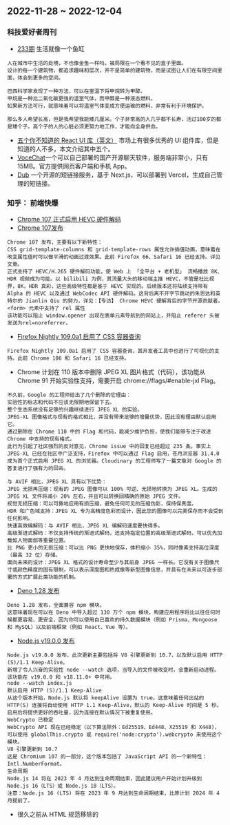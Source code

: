 ## 2022-11-28 ~ 2022-12-04

### 科技爱好者周刊
* [233期](https://github.com/ruanyf/weekly/blob/master/docs/issue-233.md) 生活就像一个鱼缸
```
人在城市中生活的处境，不也像金鱼一样吗，被局限在一个看不见的盒子里面。
设计的每一个建筑物，都追求趣味和层次，并不是简单的建筑物，而是试图让人们在有限空间里面，体会到更多的空间。

巴西科学家发现了一种方法，可以在室温下将甲烷转为甲醇。
甲烷是一种比二氧化碳更强的温室气体，而甲醇是一种液态燃料。
如果新方法可行，就意味着可以将温室气体变成方便运输的燃料，非常有利于环境保护。

那么多人希望长高，但是我希望我能矮几厘米。个子非常高的人几乎都不长寿，活过100岁的都是矮个子。高个子的人的心脏必须更努力地工作，才能向全身供血。
```
* [五个你不知道的 React UI 库（英文）](https://ethanmick.com/five-great-react-ui-libraries-you-didnt-know-existed/) 市场上有很多优秀的 UI 组件库，但是知道的人不多，本文介绍其中五个。
* [VoceChat](https://voce.chat/zh-CN)一个可以自己部署的国产开源聊天软件，服务端非常小，只有 15MB。官方提供网页客户端和手机 App。
* [Dub](https://github.com/steven-tey/dub) 一个开源的短链接服务，基于 Next.js，可以部署到 Vercel，生成自己管理的短链接。


### 知乎： 前端快爆
* [Chrome 107 正式启用 HEVC 硬件解码](https://zhuanlan.zhihu.com/p/587841633)
* [Chrome 107发布](https://developer.chrome.com/blog/new-in-chrome-107/)
```
Chrome 107 发布，主要有以下新特性：
CSS grid-template-columns 和 grid-template-rows 属性允许插值动画，意味着在改变属性值时可以做平滑的动画过渡效果。此前 Firefox 66、Safari 16 已经支持。详见文章。
正式支持了 HEVC/H.265 硬件解码功能，使 Web 上 「全平台 + 老机型」 流畅播放 8K、HDR 视频成为可能。以 bilibili 为例，其流量大头的移动端主推 HEVC，不管是杜比视界，8K，HDR 真彩，这些高级特性都是基于 HEVC 实现的。后续版本还将陆续支持带有 Alpha 的 HEVC 以及通过 WebCodec API 硬件解码。这背后离不开字节跳动的朱思达和英特尔的 Jianlin Qiu 的努力，详见：【专访】 Chrome HEVC 硬解背后的字节开源贡献者。
<form> 元素中支持了 rel 属性
该功能可以阻止 window.opener 出现在表单元素导航到的网站上，并阻止 referer 头被发送为rel=noreferrer。
```

* [Firefox Nightly 109.0a1 启用了 CSS 容器查询](https://bugzilla.mozilla.org/show_bug.cgi?id=1801123)
```
Firefox Nightly 109.0a1 启用了 CSS 容器查询，其开发者工具中也进行了可视化的支持。此前 Chrome 106 和 Safari 16 已经支持。
```

* Chrome 计划在 110 版本中删除 JPEG XL 图片格式（代码），该功能从 Chrome 91 开始实验性支持，需要开启 chrome://flags/#enable-jxl Flag。
```
不久前，Google 的工程师给出了几个删除的它理由：
实验性的标志和代码不应该无限期地保留下去。
整个生态系统没有足够的兴趣继续进行 JPEG XL 的实验。
JPEG-XL 图像格式与现有的格式相比，并没有带来足够的增量优势，因此没有理由默认启用它。
通过删除在 Chrome 110 中的 Flag 和代码，能减少维护负担，使我们能够专注于改进 Chrome 中支持的现有格式。
此行为引起了社区强烈的反对意见，Chrome issue 中的回复已经超过 235 条。事实上 JPEG-XL 已经在社区中广泛支持，Firefox 中可以通过 Flag 启用，苍月浏览器 31.4.0 成为首个正式启用 JPEG XL 的浏览器。Cloudinary 的工程师写了一篇文章对 Google 的答复进行了强有力的回击。

与 AVIF 相比，JPEG XL 具有以下优势：
JPEG 无损再压缩：现有的 JPEG 图像可以 100% 可逆、无损地转换为 JPEG XL。生成的 JPEG XL 文件将减小 20% 左右，并且可以转换回精确的原始 JPEG 文件。
视觉无损压缩：可以可靠地应用有损压缩，避免任何可见的压缩伪影，保持保真度。
HDR 和广色域支持：JPEG XL 专为高精度色彩而设计，因此您的图像可以完美保存而不会受到任何影响。
快速高效编解码：与 AVIF 相比，JPEG XL 编解码速度要快得多。
高级渐进式解码：不仅支持传统的渐进式解码，还支持指定位置的高级渐进式解码，可以优先加载如人物面部等重要位置。
比 PNG 更小的无损压缩：可以比 PNG 更快地保存，体积缩小 35%，同时像素支持高位深度（最高 32 位）存储。
面向未来的设计：JPEG XL 格式的设计寿命至少与其前身 JPEG 一样长。它没有关于图像尺寸或颜色精度的固有限制，可以表示深度图和热成像等新型图像信息，并具有在未来以可逐步部署的方式扩展此类功能的机制。
```

* [Deno 1.28 发布](https://deno.com/blog/v1.28)
```
Deno 1.28 发布，全面兼容 npm 模块。
这意味着现在可以在 Deno 中导入超过 130 万个 npm 模块，构建应用程序将比以往任何时候都更容易、更安全，因为你可以使用自己喜欢的持久数据模块（例如 Prisma、Mongoose 和 MySQL）以及前端框架（例如 React、Vue 等）。
```

* [Node.js v19.0.0 发布](https://nodejs.org/en/blog/announcements/v19-release-announce/)
```
Node.js v19.0.0 发布，此次更新主要包括将 V8 引擎更新到 10.7，以及默认启用 HTTP (S)/1.1 Keep-Alive。
新增了令人兴奋的实验性 node --watch 选项，当导入的文件被改变时，会重新启动进程。该功能在 v19.0.0 和 v18.11.0+ 中可用。
node --watch index.js
默认启用 HTTP (S)/1.1 Keep-Alive
从这个版本开始，Node.js 默认将 keepAlive 设置为 true。这意味着任何出站的 HTTP(S) 连接将自动使用 HTTP 1.1 Keep-Alive，默认的 Keep-Alive 时间是 5 秒。启用后将提供更好的吞吐量，因为连接在默认情况下被重复使用。
WebCrypto 已稳定
WebCrypto API 现在已经稳定（以下算法除外：Ed25519、Ed448、X25519 和 X448)，可以使用 globalThis.crypto 或 require('node:crypto').webcrypto 来使用这个模块。
V8 引擎更新到 10.7
这是 Chromium 107 的一部分，这个版本包括了 JavaScript API 的一个新特性： Intl.NumberFormat。
生命周期
Node.js 14 将在 2023 年 4 月达到生命周期结束，因此建议用户开始计划升级到 Node.js 16（LTS）或 Node.js 18（LTS）。
注意：Node.js 16 (LTS) 将在 2023 年 9 月达到生命周期结束，比原计划 2024 年 4 月提前了。
```

* 很久之前从 HTML 规范移除的 <style scoped> 属性脱胎换骨，通过 CSS @scope规则王者归来。
```
该特性可以实现真正意义的组件样式隔离，但又比 Shadow DOM 更加灵活。目前 Chrome 中使用需要开启 --enable-blink-features=CSSScope Flag。
```

* [satori](https://og-playground.vercel.app/) Vercel 发布了全新的 HTML/CSS 转换为 SVG 的引擎：satori
```
该引擎可以运用于生成 OG image 等场景。底层 SVG 转换为 PNG 使用的是 Wasm 版的 resvg-js。
```

* AMD 发布了适用于 GPU 加速的 Brotli 解压缩库：Brotli-G
```
Brotli 是一种压缩算法，广泛应用于 CDN、WOFF2 字体格式等场景。未来基于 GPU 加速的硬件解码普及后可以极大的提升性能。
```

### 奇舞周刊
* [474期](https://weekly.75.team/issue474.html) 8篇博文
* [项目里没用过设计模式？看看 Nest.js 怎么用的](https://mp.weixin.qq.com/s/CKmevwy39MnpsseaH9SwrA)  1） 策略模式 + 工厂模式的应用， 可以灵活的扩展传输策略； 2）适配器模式，实现了和 Express 的解耦，可以轻松的切换到另一个 http 处理库；
* [了解微前端，深入前端架构的前世今生](https://mp.weixin.qq.com/s/UetEZPco-dKDSwrtchVT7g)  SOLID 原则: 1)单一职责原则；2）开放封闭原则；3）里氏替换原则；4）最少知识原则；5）接口隔离原则；6）依赖导致原则；
* [React 中的重新渲染](https://mp.weixin.qq.com/s/ADx8PuNvg4xVVLBeh265kw) 总结较为全面的 React - setState 与 重新渲染关系博文
* [你只会用前端数据埋点 SDK 吗？](https://mp.weixin.qq.com/s/EE-bpsiuL8xkpmpYZEQcdQ) SDK 全称是 Software Development Kit 即 软件开发工具包， 数据埋点其实要考虑的就是 用户行为、错误警告、页面性能 三个核心方面；
* [前端 ES6 之 Promise 实践应用与控制反转](https://mp.weixin.qq.com/s/36he_7HHuYNKyKS53B8nFQ) 对 Promise 进行了基本 API 介绍，然后重点对其实际应用进行了介绍和解析。
* [除了 filter 还有什么置灰网站的方式？](https://mp.weixin.qq.com/s/pwXyZ-MAemaBhlPC6KM0hA) 需要全站置灰，使用 CSS 的 filter: grayscale()；仅仅需要首屏置灰的，可以使用 backdrop-filter: grayscale() 配合 pointer-events: none
* [你不知道的SVG](https://mp.weixin.qq.com/s/EwAeQ0jzsHlQ1x9SUZVt0A) SVG 用法总结，比较全面
* [GitHub 46.2k stars，这个CSS框架火了](https://mp.weixin.qq.com/s/GVD2QPfqVD2QJx71xqdQxA) Bulma 是一个 CSS 库。这意味着它提供了 CSS 类来帮助您设置 HTML 代码的样式。
* [Bulma 简介 - 阮一峰.2017年](http://www.ruanyifeng.com/blog/2017/10/bulma.html) 原来 Bulma 已经是一个很久远的库


## 2022-12-05 ~ 2022-12-11
### 科技爱好者周刊
* [234期](https://github.com/ruanyf/weekly/blob/master/docs/issue-234.md) AI 聊天有多强？
```
ChatGPT 的回答质量太高，全世界最大的程序员问答网站 StackOverflow 宣布，暂时禁止张贴它的回答，理由是它的错误率比较高.
有人已经提出，搜索引擎的重要性将要下降，问题可以直接问 AI。网上甚至有一个 Chrome 浏览器的插件，在谷歌的搜索结果页插入 ChatGPT 的回答（下图），让用户比较谁回答得更好。
2022年将是 AI 应用的元年，人工智能对人类社会的重大改造，就从今年开始了。

大气二氧化碳浓度，是地球变暖最重要的指标之一，浓度越高，气温就会越高。过去几十年来，这个指标一直在上升，目前处于最高点。
不需要充电桩的特斯拉 - 买一个汽油发电机，然后自己改装特斯拉，车上自备汽油，然后把发电机接上充电口。不用车时，发电机就会启动，给特斯拉充电。
```
* [NestJS 介绍（英文）](https://amplication.com/blog/why-choose-nestjs-as-your-backend-framework-amplication) 推荐使用 NestJS 作为后端框架，本文介绍他眼中这个框架的几大优点。
* [LeetCode 解题指南](https://github.com/doocs/leetcode) 这个仓库收集整理了各种算法题的解题指南，包含多种语言的实现。（

### 知乎： 前端快爆
* 暂无
### 奇舞周刊
* [475期](https://weekly.75.team/issue475.html) 9篇博文
* [2022年CSS生态圈技术趋势！](https://mp.weixin.qq.com/s?__biz=MzU2MTIyNDUwMA==&mid=2247510201&idx=1&sn=a3b54ebee6d28ef47eaae8c1a00cf269&chksm=fc7ee6e2cb096ff41dbbc4b4e810821030d2ce4114f8059ef7aa1d5c8b6f94108d766e1c1eea&token=805012839&lang=zh_CN#rd) 原来这些年 新的CSS属性这么多！
* [React Streaming SSR 原理解析](https://mp.weixin.qq.com/s?__biz=Mzg2ODQ1OTExOA==&mid=2247501565&idx=1&sn=b9488bb90455e33eb94ec379c46ce42b&chksm=cea971fcf9def8ea0f176bb06ab65ab4bcf20bfc605f8d728ca382a9de8e72cdfd7c1d1b0930&token=805012839&lang=zh_CN#rd) 关于React 18 新的 SSR 渲染模式： Streaming SSR 最详细的原理分析博文
* [内有乾坤！大有学问的字体定义原理](https://mp.weixin.qq.com/s?__biz=Mzg2MDU4MzU3Nw==&mid=2247494195&idx=1&sn=96e613dbd336f603b4fa217751684b8b&chksm=ce2689c5f95100d33d283599b841f8850e8dcd7c2015742e721dc37efbfccbbad8cd5a53ab23&token=805012839&lang=zh_CN#rd) CSS中 各种字体家族说明
* [自己写插件控制 Webpack 的 Chunk 划分，想怎么分就怎么分](https://mp.weixin.qq.com/s?__biz=Mzg3OTYzMDkzMg==&mid=2247493292&idx=1&sn=dfc933d14b9d331fba19e6042ba84a05&chksm=cf032997f874a0818f4f28a79252b30b9ba6a258c3858ac2979ef27417f83757ac1b70fc18aa&token=805012839&lang=zh_CN#rd) webpack5 配置优化，主要讲解如何编写 webpack插件
* [造轮子利器：AST与前端编译](https://mp.weixin.qq.com/s?__biz=MzkxNTIwMzU5OQ==&mid=2247496497&idx=1&sn=6ae0bf2279829ec1733ffdbfb9700bbf&chksm=c1600051f617894798c20aea010355d224d6b5982dabb9bd59844d0dc644f34ce0a429c2d571&token=805012839&lang=zh_CN#rd) 计算机科学中，抽象语法树（AST）是源代码语法结构的一种抽象表示。
```
常见的编译工具有这几种
babel：目前最主流的编译工具，使用javascript编写。
esbuild：使用Go语言开发的打包工具（也包含了编译功能）, 被Vite用于开发环境的编译。
swc：使用rust编写的编译工具。
```
* [现代 CSS 之高阶图片渐隐消失术](https://mp.weixin.qq.com/s?__biz=Mzg2MDU4MzU3Nw==&mid=2247494281&idx=1&sn=2a3e8083a0ada47f926d511b0163bf3c&chksm=ce26897ff951006910a52ae34695d3383e4ab90ab644ed97915e1d8a2067d87490a33e9cc550&token=805012839&lang=zh_CN#rd) 奇妙的 CSS MASK， 利用了 CSS @propery 和 mask，实现了一些原本看上去需要非常多 div 才能实现或者是需要借助 Canvas 才能实现的效果。
* [简单实现一个虚拟形象系统](https://mp.weixin.qq.com/s?__biz=MzkxNTIwMzU5OQ==&mid=2247496359&idx=1&sn=dc249e9dfca711111088839217dd63b4&chksm=c16001c7f61788d166f3867d135fe21bff12a21b83fdcd8d1bc5266bad918404be4dd4ca3df3&token=805012839&lang=zh_CN#rd) 虚拟形象的简单实现讲解： face-api.js 是基于 tensorflow.js 实现的，内置了一些训练好的模型，这些模型应该是这个方案的核心。
* [如何设计可视化搭建平台的组件商店？](https://mp.weixin.qq.com/s?__biz=MzU2Mzk1NzkwOA==&mid=2247494779&idx=1&sn=85a9dc5c2ff2afeeae78897e1ab5c2c4&chksm=fc50f580cb277c96442cad5b75cd296ad1f3341771f2df2729652ce06273d829eb9d5c07c7aa&token=805012839&lang=zh_CN#rd) 重复博文， 上一年7月份出现过
* [CreateML 使用以及在 iOS 中应用介绍](https://mp.weixin.qq.com/s?__biz=MzkxNTIwMzU5OQ==&mid=2247496428&idx=1&sn=0081289e8bab80ee15ae24a260233d20&chksm=c160018cf617889a732b380be9685976f445e5cdd3b41165f5df438a84fd649feac418e823e5&token=805012839&lang=zh_CN#rd) Create ML 是苹果于2018年 WWDC 推出的生成机器学习模型的工具。它可以接收用户给定的数据，生成 iOS 开发中需要的机器学习模型（Core ML 模型）。


### 周头条
* 上周最大的技术新闻是，OpenAI 公司发布了一款 AI 聊天软件 ChatGPT。


## 2022-12-12 ~ 2022-12-18
### 科技爱好者周刊
* [235期](https://github.com/ruanyf/weekly/blob/master/docs/issue-235.md) 青年失业率与选择创业
```
刚毕业大学生 不适合创业；
大家在越是困难时刻，越不要盲目。 面对失业率上升，你要做的第一位的事情，就是尽快把自己锻造成型，形成稳定的心智和人格，磨练自己的技能。

不分心的一天是非常漫长的一天。（A day without distractions is a very long day.）-Twitter 用户
```
* [你可能不需要 JavaScript（英文）](http://youmightnotneedjs.com/) 这个网站总结了一些常见场景，可以用 HTML + CSS 替代 JavaScript。
* 新一代的 JavaScript 框架都是全栈框架，前后端一体，后端的主要功能就是服务器渲染。以下列表
  * [Next.js](https://nextjs.org/)
  * [Gatsby](https://www.gatsbyjs.com/)
  * [Nuxtjs](https://nuxtjs.org/)
  * [SvelteKit](https://kit.svelte.dev/)
  * [Remix](https://remix.run/)
  * [Astro](https://astro.build/)
  * [SolidStart](https://start.solidjs.com/getting-started/what-is-solidstart)
  * [Fresh](https://fresh.deno.dev/)
  * [Aleph.js](https://alephjs.org/)
  

### 知乎： 前端快爆
* 暂无

### 奇舞周刊
* [476期](https://weekly.75.team/issue476.html) 8篇博文

### 周头条
* 暂无


## 2022-12-19 ~ 2022-12-25

### 科技爱好者周刊
* [236期](https://github.com/ruanyf/weekly/blob/master/docs/issue-236.md) 中国的阳光地带
```
中国北方其实是一个阳光地带，原因可能是纬度高，也可能是干旱少雨。如果能够好好地改善和维护环境，再加上阳光充足，北方城市肯定是宜居的。

大型建筑项目往往需要 3D 建模，向客户展示建成后的效果。以前，建模都采用建筑专业软件，现在开始转向用游戏引擎建模。
```
* [Mastodon 介绍（英文）](https://wordsmith.social/elilla/a-futuristic-mastodon-introduction-for-2021) astodon 是一个类似推特的社交媒体，但是采用分布式结构，任何人都可以架设实例。本文详细地介绍它的运作机制。美国不少原推特用户 因为马斯特入驻推特，放弃推特账号使用 Mastodon；
* [satori](https://github.com/vercel/satori) 这个 JS 库可以把 HTML 和 CSS 代码转为 SVG 图形，很适合为组件生成缩略图。

### 知乎： 前端快爆
* 暂无

### 奇舞周刊
* [477期](https://weekly.75.team/issue477.html) 8篇博文


## 2022-12-26 ~ 2023-01-01
### 科技爱好者周刊
* [237期](https://github.com/ruanyf/weekly/blob/master/docs/issue-237.md) 真实方位是如何暴露的？
```
每个路由器的 MAC 地址都是独一无二，而且固定不变。因此，对于互联网公司来说，只要建一个数据库，收集路由器的 MAC 地址和所在地方位，就能知道用户的真实方位了。根据用户使用的网络 就能推断出 真实地址，可绕过 IP 伪装机制；
很多 App 都偷偷收集这些数据，谷歌、苹果这样的大公司，至少是明着干，可能还有办法关掉。小公司是偷偷做，根本不告诉用户，完全防不胜防。
所以，在互联网上，想要隐藏自己的方位，其实非常难。如果电信服务商、操作系统、应用软件都设置了追踪机制，它们联合起来，我觉得几乎没有可能隐藏自己。

蓝牙仍然令人痛苦!
蓝牙的最大优点是低功耗，缺点就是随之而来的一些物理限制：连接距离短，带宽小，容易受干扰，不安全。
```
* [OpenVerse](https://wordpress.org/openverse/)一个图片和音频的搜索引擎，据说包含超过6亿件作品，都可以自由使用，不用付费。

### 知乎： 前端快爆
* 暂无

### 奇舞周刊
* [478期](https://weekly.75.team/issue478.html) 9篇博文
* [一些常见的移动端适配方案，你了解吗？](https://mp.weixin.qq.com/s/NDdAOyxmnK6Ln-Yb1JhVRw) 总结较简单但实用